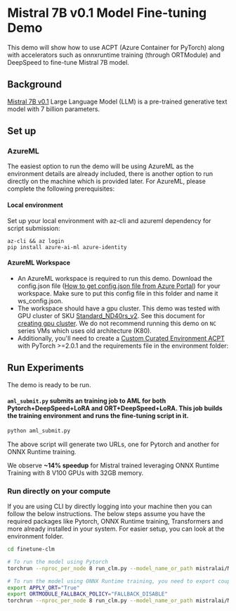 # Mistral 7B v0.1 Model Fine-tuning Demo

This demo will show how to use ACPT (Azure Container for PyTorch) along with accelerators such as onnxruntime training (through ORTModule) and DeepSpeed to fine-tune Mistral 7B model.

## Background

[Mistral 7B v0.1](https://mistral.ai/news/announcing-mistral-7b/) Large Language Model (LLM) is a pre-trained generative text model with 7 billion parameters.

## Set up

### AzureML
The easiest option to run the demo will be using AzureML as the environment details are already included, there is another option to run directly on the machine which is provided later. For AzureML, please complete the following prerequisites:

#### Local environment
Set up your local environment with az-cli and azureml dependency for script submission:

```
az-cli && az login
pip install azure-ai-ml azure-identity
```

#### AzureML Workspace
- An AzureML workspace is required to run this demo. Download the config.json file ([How to get config.json file from Azure Portal](https://docs.microsoft.com/en-us/azure/machine-learning/how-to-configure-environment#workspace)) for your workspace. Make sure to put this config file in this folder and name it ws_config.json.
- The workspace should have a gpu cluster. This demo was tested with GPU cluster of SKU [Standard_ND40rs_v2](https://docs.microsoft.com/en-us/azure/virtual-machines/ndv2-series). See this document for [creating gpu cluster](https://docs.microsoft.com/en-us/azure/machine-learning/how-to-create-attach-compute-cluster?tabs=python). We do not recommend running this demo on `NC` series VMs which uses old architecture (K80).
- Additionally, you'll need to create a [Custom Curated Environment ACPT](https://learn.microsoft.com/en-us/azure/machine-learning/resource-curated-environments) with PyTorch >=2.0.1 and the requirements file in the environment folder:

## Run Experiments
The demo is ready to be run.

#### `aml_submit.py` submits an training job to AML for both Pytorch+DeepSpeed+LoRA and ORT+DeepSpeed+LoRA. This job builds the training environment and runs the fine-tuning script in it.

```bash
python aml_submit.py
```

The above script will generate two URLs, one for Pytorch and another for ONNX Runtime training.

We observe **~14% speedup** for Mistral trained leveraging ONNX Runtime Training with 8 V100 GPUs with 32GB memory.

### Run directly on your compute

If you are using CLI by directly logging into your machine then you can follow the below instructions. The below steps assume you have the required packages like Pytorch, ONNX Runtime training, Transformers and more already installed in your system. For easier setup, you can look at the environment folder.

```bash
cd finetune-clm

# To run the model using Pytorch
torchrun --nproc_per_node 8 run_clm.py --model_name_or_path mistralai/Mistral-7B-v0.1 --dataset_name databricks/databricks-dolly-15k --per_device_train_batch_size 1 --do_train --num_train_epochs 5 --output_dir results --overwrite_output_dir --save_strategy 'no' --fp16 --max_steps 500 --gradient_accumulation_steps 1 --learning_rate 0.00001 --adam_beta1 0.9 --adam_beta2 0.999 --adam_epsilon 1e-8 --deepspeed zero_stage_2.json

# To run the model using ONNX Runtime training, you need to export couple of variables and run the same command above, overall these would be your steps:
export APPLY_ORT="True"
export ORTMODULE_FALLBACK_POLICY="FALLBACK_DISABLE"
torchrun --nproc_per_node 8 run_clm.py --model_name_or_path mistralai/Mistral-7B-v0.1 --dataset_name databricks/databricks-dolly-15k --per_device_train_batch_size 1 --do_train --num_train_epochs 5 --output_dir results --overwrite_output_dir --save_strategy 'no' --fp16 --max_steps 500 --gradient_accumulation_steps 1 --learning_rate 0.00001 --adam_beta1 0.9 --adam_beta2 0.999 --adam_epsilon 1e-8 --deepspeed zero_stage_2.json
```

